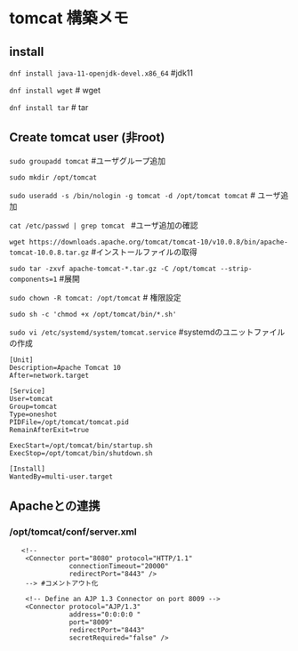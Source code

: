 # tomcat 構築メモ

## install
`dnf install java-11-openjdk-devel.x86_64` #jdk11

`dnf install wget` # wget

`dnf install tar` # tar

## Create tomcat user (非root)

`sudo groupadd tomcat` #ユーザグループ追加

`sudo mkdir /opt/tomcat` 

`sudo useradd -s /bin/nologin -g tomcat -d /opt/tomcat tomcat` # ユーザ追加

`cat /etc/passwd | grep tomcat ` #ユーザ追加の確認

`wget https://downloads.apache.org/tomcat/tomcat-10/v10.0.8/bin/apache-tomcat-10.0.8.tar.gz` #インストールファイルの取得

`sudo tar -zxvf apache-tomcat-*.tar.gz -C /opt/tomcat --strip-components=1` #展開

`sudo chown -R tomcat: /opt/tomcat` # 権限設定 

`sudo sh -c 'chmod +x /opt/tomcat/bin/*.sh'` 

`sudo vi /etc/systemd/system/tomcat.service` #systemdのユニットファイルの作成
```
[Unit]
Description=Apache Tomcat 10
After=network.target

[Service]
User=tomcat
Group=tomcat
Type=oneshot
PIDFile=/opt/tomcat/tomcat.pid
RemainAfterExit=true

ExecStart=/opt/tomcat/bin/startup.sh
ExecStop=/opt/tomcat/bin/shutdown.sh

[Install]
WantedBy=multi-user.target
```

## Apacheとの連携

### /opt/tomcat/conf/server.xml 
```
   <!--
    <Connector port="8080" protocol="HTTP/1.1"
               connectionTimeout="20000"
               redirectPort="8443" />
    --> #コメントアウト化

    <!-- Define an AJP 1.3 Connector on port 8009 -->
    <Connector protocol="AJP/1.3"
               address="0:0:0:0 "
               port="8009"
               redirectPort="8443"
               secretRequired="false" />
```